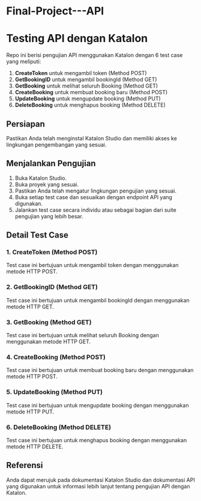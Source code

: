 # Final-Project---API

# Testing API dengan Katalon

Repo ini berisi pengujian API menggunakan Katalon dengan 6 test case yang meliputi:

1. **CreateToken** untuk mengambil token (Method POST)
2. **GetBookingID** untuk mengambil bookingId (Method GET)
3. **GetBooking** untuk melihat seluruh Booking (Method GET)
4. **CreateBooking** untuk membuat booking baru (Method POST)
5. **UpdateBooking** untuk mengupdate booking (Method PUT)
6. **DeleteBooking** untuk menghapus booking (Method DELETE)

## Persiapan

Pastikan Anda telah menginstal Katalon Studio dan memiliki akses ke lingkungan pengembangan yang sesuai.

## Menjalankan Pengujian

1. Buka Katalon Studio.
2. Buka proyek yang sesuai.
3. Pastikan Anda telah mengatur lingkungan pengujian yang sesuai.
4. Buka setiap test case dan sesuaikan dengan endpoint API yang digunakan.
5. Jalankan test case secara individu atau sebagai bagian dari suite pengujian yang lebih besar.

## Detail Test Case

### 1. CreateToken (Method POST)

Test case ini bertujuan untuk mengambil token dengan menggunakan metode HTTP POST.

### 2. GetBookingID (Method GET)

Test case ini bertujuan untuk mengambil bookingId dengan menggunakan metode HTTP GET.

### 3. GetBooking (Method GET)

Test case ini bertujuan untuk melihat seluruh Booking dengan menggunakan metode HTTP GET.

### 4. CreateBooking (Method POST)

Test case ini bertujuan untuk membuat booking baru dengan menggunakan metode HTTP POST.

### 5. UpdateBooking (Method PUT)

Test case ini bertujuan untuk mengupdate booking dengan menggunakan metode HTTP PUT.

### 6. DeleteBooking (Method DELETE)

Test case ini bertujuan untuk menghapus booking dengan menggunakan metode HTTP DELETE.

## Referensi

Anda dapat merujuk pada dokumentasi Katalon Studio dan dokumentasi API yang digunakan untuk informasi lebih lanjut tentang pengujian API dengan Katalon.

